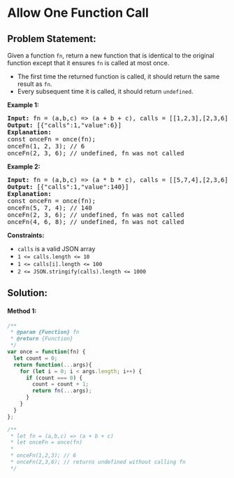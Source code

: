 # Allow One Function Call

## Problem Statement:


Given a function `fn`, return a new function that is identical to the original function except that it ensures `fn` is called at most once.

* The first time the returned function is called, it should return the same result as `fn`.
* Every subsequent time it is called, it should return `undefined`.

**Example 1:**

<pre><strong>Input:</strong> fn = (a,b,c) => (a + b + c), calls = [[1,2,3],[2,3,6]]
<strong>Output:</strong> [{"calls":1,"value":6}]
<strong>Explanation:</strong>
const onceFn = once(fn);
onceFn(1, 2, 3); // 6
onceFn(2, 3, 6); // undefined, fn was not called
</pre>

**Example 2:**

<pre><strong>Input:</strong> fn = (a,b,c) => (a * b * c), calls = [[5,7,4],[2,3,6],[4,6,8]]
<strong>Output:</strong> [{"calls":1,"value":140}]
<strong>Explanation:</strong>
const onceFn = once(fn);
onceFn(5, 7, 4); // 140
onceFn(2, 3, 6); // undefined, fn was not called
onceFn(4, 6, 8); // undefined, fn was not called
</pre>

**Constraints:**

* `calls` is a valid JSON array
* `1 <= calls.length <= 10`
* `1 <= calls[i].length <= 100`
* `2 <= JSON.stringify(calls).length <= 1000`

## Solution:

#### Method 1:

```javascript
/**
 * @param {Function} fn
 * @return {Function}
 */
var once = function(fn) {
  let count = 0;
  return function(...args){
    for (let i = 0; i < args.length; i++) {
      if (count === 0) {
        count = count + 1;
        return fn(...args);
      }
    }
  }
};

/**
 * let fn = (a,b,c) => (a + b + c)
 * let onceFn = once(fn)
 *
 * onceFn(1,2,3); // 6
 * onceFn(2,3,6); // returns undefined without calling fn
 */

```
